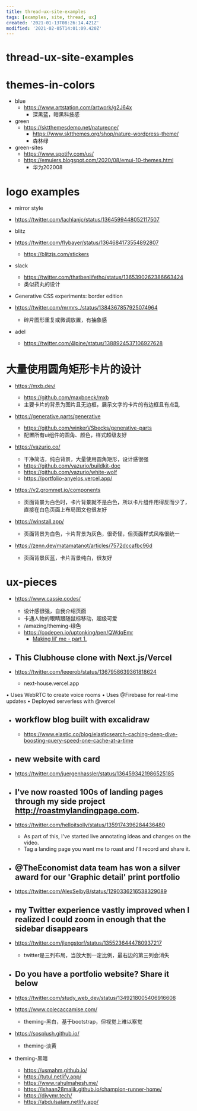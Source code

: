 ```yaml
---
title: thread-ux-site-examples
tags: [examples, site, thread, ux]
created: '2021-01-13T08:26:14.421Z'
modified: '2021-02-05T14:01:09.420Z'
---
```


# thread-ux-site-examples

# themes-in-colors

- blue
  - https://www.artstation.com/artwork/g2J64x
    - 深黑蓝，暗黑科技感
- green
  - https://sktthemesdemo.net/natureone/
    - https://www.sktthemes.org/shop/nature-wordpress-theme/
    - 森林绿
- green-sites
  - https://www.spotify.com/us/
  - https://emuiers.blogspot.com/2020/08/emui-10-themes.html
    - 华为202008

# logo examples

- mirror style
- https://twitter.com/lachlanjc/status/1364599448052117507

- blitz
- https://twitter.com/flybayer/status/1364684173554892807
  - https://blitzjs.com/stickers

- slack
  - https://twitter.com/thatbenlifetho/status/1365390262386663424
  - 类似药丸的设计

- Generative CSS experiments: border edition
- https://twitter.com/mrmrs_/status/1384367857925074964
  - 碎片图形重复或微调放置，有抽象感

- adel
  - https://twitter.com/4lpine/status/1388924537106927628

# 大量使用圆角矩形卡片的设计

- https://mxb.dev/
  - https://github.com/maxboeck/mxb
  - 主要卡片的背景为图片且无边框，展示文字的卡片的有边框且有点乱

- https://generative.parts/generative
  - https://github.com/winkerVSbecks/generative-parts
  - 配置所有ui组件的圆角、颜色，样式超级友好

- https://vazurio.co/
  - 干净简洁，纯白背景，大量使用圆角矩形，设计感很强
  - https://github.com/vazurio/buildkit-doc
  - https://github.com/vazurio/white-wolf
  - https://portfolio-anyelos.vercel.app/

- https://v2.grommet.io/components
  - 页面背景为白色时，卡片背景就不是白色，所以卡片组件用得反而少了，直接在白色页面上布局图文也很友好

- https://winstall.app/
  - 页面背景为白色，卡片背景为灰色，很奇怪，但页面样式风格很统一

- https://zenn.dev/matamatanot/articles/7572dccafbc96d
  - 页面背景灰蓝，卡片背景纯白，很友好

# ux-pieces

- https://www.cassie.codes/
  - 设计感很强，自我介绍页面
  - 卡通人物的眼睛跟随鼠标移动，超级可爱
  - /amazing/theming-绿色
  - https://codepen.io/uptonking/pen/QWdqEmr
    - [Making lil' me - part 1.](https://www.cassie.codes/posts/making-a-lil-me-part-1/)

- ## This Clubhouse clone with Next.js/Vercel
- https://twitter.com/leeerob/status/1367958639361818624
  - next-house.vercel.app

• Uses WebRTC to create voice rooms
• Uses @Firebase for real-time updates
• Deployed serverless with @vercel

- ## workflow blog built with excalidraw
  - https://www.elastic.co/blog/elasticsearch-caching-deep-dive-boosting-query-speed-one-cache-at-a-time

- ## new website with card
- https://twitter.com/juergenhassler/status/1364593421986525185

- ## I've now roasted 100s of landing pages through my side project http://roastmylandingpage.com.
- https://twitter.com/helloitsolly/status/1359174396284436480
  - As part of this, I've started live annotating ideas and changes on the video.
  - Tag a landing page you want me to roast and I'll record and share it.

- ## @TheEconomist data team has won a silver award  for our 'Graphic detail' print portfolio
- https://twitter.com/AlexSelbyB/status/1290336216538329089

- ## my Twitter experience vastly improved when I realized I could zoom in enough that the sidebar disappears
- https://twitter.com/jlengstorf/status/1355236444780937217
  - twitter是三列布局，当放大到一定比例，最右边的第三列会消失

- ## Do you have a portfolio website? Share it below
- https://twitter.com/study_web_dev/status/1349218005406916608
- https://www.colecaccamise.com/
  - theming-黑白，基于bootstrap，但视觉上难以察觉
- https://sosplush.github.io/
  - theming-淡黄
- theming-黑暗
  - https://usmahm.github.io/
  - https://tutul.netlify.app/
  - https://www.rahulmahesh.me/
  - https://ishaan28malik.github.io/champion-runner-home/
  - https://divymr.tech/
  - https://abdulsalam.netlify.app/
